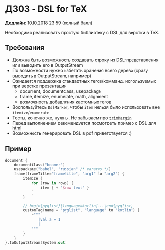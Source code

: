 # ДЗ03 - DSL for TeX

**Дедлайн**: 10.10.2018 23:59 (полный балл)

Необходимо реализовать простую библиотеку с DSL для верстки в TeX.

## Требования
- Должна быть возможность создавать строку из DSL-представления или выводить его в OutputStream
- По возможности нужно избегать хранения всего дерева (сразу выводить в OutputStream, например)
- Ожидается поддержка стандартных тегов/комманд, используемых при верстке презентации
    - document, documentclass, usepackage
    - frame, itemize, enumerate, math, alignment
    - возможность добавления кастомных тегов
- Воспользуйтесь `DslMarker`, чтобы `item` нельзя было использовать вне `itemize`/`enumerate`
- Тесты, конечно же, нужны. Не забываем про [`trimMargin`](http://kotlinlang.org/api/latest/jvm/stdlib/kotlin.text/trim-margin.html)
- Перед выполнением рекомендуется посмотреть пример с [DSL для html](https://kotlinlang.org/docs/reference/type-safe-builders.html)
- Возможность генерировать DSL в pdf приветствуется :)

## Пример
```kotlin
document {
    documentClass("beamer")
    usepackage("babel", "russian" /* varargs */)
    frame(frameTitle="frametitle", "arg1" to "arg2") {
        itemize {
            for (row in rows) {
                item { + "$row text" }
            }
        }

        // begin{pyglist}[language=kotlin]...\end{pyglist}
        customTag(name = "pyglist", "language" to "kotlin") {
            +"""
               |val a = 1
               |
            """
        }
    }
}.toOutputStream(System.out)
```